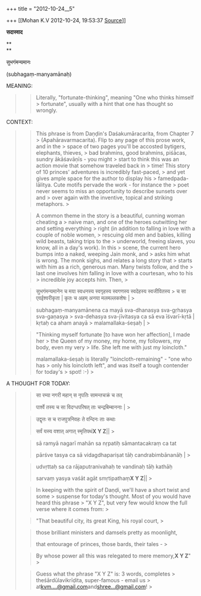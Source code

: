 +++
title = "2012-10-24__5"

+++
[[Mohan K.V	2012-10-24, 19:53:37 [Source](https://groups.google.com/g/sadaswada/c/LrhT-wKboZ4)]]



**सदास्वाद**

**  
**

सुभगंमन्यमानः  

  

(subhagaṃ-manyamānaḥ)

  

MEANING:

> 
> > Literally, "fortunate-thinking", meaning "One who thinks himself > fortunate", usually with a hint that one has thought so wrongly.
> > 

  

CONTEXT:

> 
> > This phrase is from Daṇḍin's Daśakumāracarita, from Chapter 7 > (Apahāravarmacarita). Flip to any page of this prose work, and in the > space of two pages you'll be accosted bytigers, elephants, thieves, > bad brahmins, good brahmins, piśācas, sundry ākāśavāṇīs - you might > start to think this was an action movie that somehow traveled back in > time! This story of 10 princes' adventures is incredibly fast-paced, > and yet gives ample space for the author to display his > famedpada-lālitya. Cute motifs pervade the work - for instance the > poet never seems to miss an opportunity to describe sunsets over and > over again with the inventive, topical and striking metaphors. >
> 
> > 
> >   
> > 
> > 
> > A common theme in the story is a beautiful, cunning woman cheating a > naive man, and one of the heroes outwitting her and setting everything > right (in addition to falling in love with a couple of noble women, > rescuing old men and babies, killing wild beasts, taking trips to the > underworld, freeing slaves, you know, all in a day's work). In this > scene, the current hero bumps into a naked, weeping Jain monk, and > asks him what is wrong. The monk sighs, and relates a long story that > starts with him as a rich, generous man. Many twists follow, and the > last one involves him falling in love with a courtesan, who to his > incredible joy accepts him. Then, >
> 
> > 
> >   
> > 
> > 
> > सुभगंमन्यमानेन च मया स्वधनस्य स्वगृहस्य स्वगणस्य स्वदेहस्य स्वजीवितस्य > च सा एवईश्वरीकृता \| कृतः च अहम् अनया मलमल्लकशेषः \| >
> 
> > 
> >   
> > 
> > 
> > subhagaṃ-manyamānena ca mayā sva-dhanasya sva-gṛhasya sva-gaṇasya > sva-dehasya sva-jīvitasya ca sā eva īśvarī-kṛtā \| kṛtaḥ ca aham anayā > malamallaka-śeṣaḥ \| >
> 
> > 
> >   
> > 
> > 
> > 
> > "Thinking myself fortunate \[to have won her affection\], I made her > the Queen of my money, my home, my followers, my body, even my very > life. She left me with just my loincloth."
> > 
> > 
> >   
> > 
> > 
> > malamallaka-śeṣaḥ is literally "loincloth-remaining" - "one who has > only his loincloth left", and was itself a tough contender for today's > spot! :-) >
> 
> > 
> > 
> > 
> > 
> >   
> > 
> > 
> > 

A THOUGHT FOR TODAY:

> 
> > 
> > 
> > 
> > 
> > 
> >   
> > 
> > 
> > 
> > सा रम्या नगरी महान् स नृपतिः सामन्तचक्रं च तत्
> > 
> > 
> > पार्श्वे तस्य च सा विदग्धपरिषत् ताः चन्द्रबिम्बाननाः \| >
> 
> > 
> > उद्वृत्तः स च राजपुत्रनिवहः ते वन्दिनः ताः कथाः
> > 
> > 
> > सर्वं यस्य वशात् अगात् स्मृतिपथं**X Y Z**\|\| >
> 
> > 
> > 
> > 
> > 
> > 
> > 
> >   
> > 
> > 
> > 
> > 
> > 
> > 
> > 
> > 
> > 
> > sā ramyā nagarī mahān sa nṛpatiḥ sāmantacakraṃ ca tat
> > 
> > 
> > pārśve tasya ca sā vidagdhapariṣat tāḥ candrabimbānanāḥ \| >
> 
> > 
> > udvṛttaḥ sa ca rājaputranivahaḥ te vandinaḥ tāḥ kathāḥ
> > 
> > 
> > sarvaṃ yasya vaśāt agāt smṛtipathaṃ**X Y Z**\|\| >
> 
> > 
> > 
> > 
> > 
> > 
> > 
> > 
> > 
> >   
> > 
> > 
> > 
> > 
> > In keeping with the spirit of Daṇḍi, we'll have a short twist and some > suspense for today's thought. Most of you would have heard this phrase > "X Y Z", but very few would know the full verse where it comes from: >
> 
> > 
> >   
> > 
> > 
> > "That beautiful city, its great King, his royal court, >
> 
> > 
> > those brilliant ministers and damsels pretty as moonlight,
> > 
> > 
> > that entourage of princes, those bards, their tales - >
> 
> > 
> > By whose power all this was relegated to mere memory,**X Y Z**" >
> 
> > 
> >   
> > 
> > 
> > Guess what the phrase "X Y Z" is: 3 words, completes > theśārdūlavikrīḍita, super-famous - email us > at[kvm....@gmail.com]()and[shree...@gmail.com]()! >
> 
> > 

